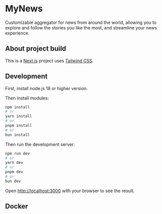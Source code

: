 # MyNews

Customizable aggregator for news from around the world, allowing you to explore and follow the stories you like the most, and streamline your news experience.

## About project build

This is a [Next.js](https://nextjs.org/) project uses [Tailwind CSS](https://tailwindcss.com/).

## Development

First, install node.js 18 or higher version.

Then install modules:

```bash
npm install
# or
yarn install
# or
pnpm install
# or
bun install
```

Then run the development server:

```bash
npm run dev
# or
yarn dev
# or
pnpm dev
# or
bun dev
```

Open [http://localhost:3000](http://localhost:3000) with your browser to see the result.

## Docker

